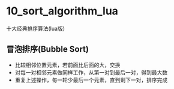 # 10_sort_algorithm_lua
十大经典排序算法(lua版)

## 冒泡排序(Bubble Sort)
* 比较相邻位置元素，若前面比后面的大，交换
* 对每一对相邻元素做同样工作，从第一对到最后一对，得到最大数
* 重复上述操作，每一轮少最后一个元素，直到剩下一对，排序完成







